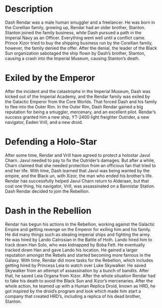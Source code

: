 # Description

Dash Rendar was a male human smuggler and a freelancer.
He was born in the Corellian family, growing up, Rendar had an older brother, Stanton.
Stanton joined the family business, while Dash pursued a path in the Imperial Navy as an Officer.
Everything went well until a conflict came.
Prince Xizor tried to buy the shipping business run by the Corellian family, however, the family denied the offer.
After the denial, the leader of the Black Sun organization sabotaged the ship flown by Dash’s brother, Stanton, causing a crash into the Imperial Museum, causing Stanton’s death.

# Exiled by the Emperor

After the incident and the catastrophe in the Imperial Museum, Dash was kicked out of the Imperial Academy, and the Rendar family was exiled by the Galactic Emperor from the Core Worlds.
That forced Dash and his family to flee into the Outer Rim.
In the Outer Rim, Dash Rendar gained a big reputation for being a smuggler, mercenary, and an excellent pilot.
Rendar’s success granted him a new ship, YT-2400 light freighter Outrider, a new navigator, Eaden Vrill, and a new droid.

# Defending a Holo-Star

After some time, Rendar and Vrill have agreed to protect a holostar Javul Charn.
Javul needed to pay to fix the Outrider’s damages.
But after a while, Charn claimed that she needed protection from an officious fan that tried to end her life.
With time, Dash learned that Javul was being wanted by the empire, and the Black un, with Xizor, the man who ended his brother’s life.
Rendar has successfully helped Javul Charn return to Alderaan, but that cost one thing, his navigator, Vrill, was assassinated on a Bannistar Station.
Dash Rendar decided to join the Rebellion.

# Dash in the Rebellion

Rendar has begun his actions in the Rebellion, working against the Galactic Empire and getting revenge on the Emperor for exiling him and his family.
He did many things such as stealing imperial ships and fighting the army.
He was hired by Lando Calrissian in the Battle of Hoth.
Lando hired him to track down Han Solo, who was kidnapped by Boba Fett.
He eventually tracked down Han and gave Lando his location.
He gained a larger reputation amongst the Rebels and started becoming more famous in the Galaxy.
With time, Rendar did more tasks for the Rebellion, which includes getting hired by Princess Leia to watch over Luke Skywalker.
He saved Skywalker from an attempt of assassination by a bunch of bandits.
After that, he saved Leia Organa from Xizor.
After the whole situation Rendar had to fake his death to avoid the Black Sun and Xizor’s mercenaries.
After the whole action, he teamed up with a Human Replica Droid, known as HRD, he got inspired by the droid’s program and look which made him start a company that created HRD’s, including a replica of his dead brother, Stanton.
